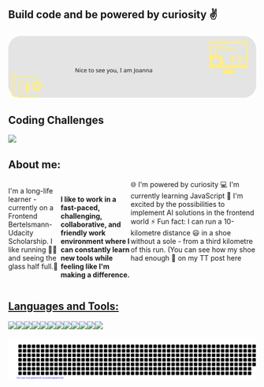 
## Build code and be powered by curiosity :v:

<img src="https://raw.githubusercontent.com/YoannaPo/YoannaPo/main/images/background_2.svg" alt="background with a two logos"/>

## Coding Challenges

<a href="https://www.codewars.com/users/YoannaPo" target="_blank"><img src="https://www.codewars.com/users/YoannaPo/badges/large" /></a>

## About me:
<div style="display: flex; flex-direction: row;" align=left >
 <p>I'm a long-life learner - currently on a Frontend Bertelsmann-Udacity Scholarship. I like running 🏃‍♀️ and seeing the glass half full.🥃 

<br><b>I like to work in a fast-paced, challenging, collaborative, and friendly work environment where I can constantly learn new tools while feeling like I'm making a difference.</b>
 </p>
 <div>
 🌐 I'm powered by curiosity
 💻 I'm currently learning JavaScript
 🌱 I'm excited by the possibilities to implement AI solutions in the frontend world
 ⚡ Fun fact: I can run a 10-kilometre distance 😃 in a shoe without a sole - from a third kilometre of this run. (You can see how my shoe had enough 🤣 on my TT       post here <a href="https://twitter.com/Joanna_Po_/status/1589392167520256001" target="_blank"> 
 </div>  
</div>

## Languages and Tools:

<div style="display: flex; flex-direction: row;" align=left >
 <a href="https://developer.mozilla.org/en-US/docs/Web/HTML" target="_blank">
  <img src="https://img.shields.io/static/v1?&style=flat&logo=HTML5&logoColor=black&labelColor=dfb317&label=&message=HTML&black&color=dfb317"/>
 </a>
 <a href="https://developer.mozilla.org/en-US/docs/Web/CSS" target="_blank">
  <img src="https://img.shields.io/static/v1?&style=flat&logo=CSS3&logoColor=black&labelColor=dfb317&label=&message=CSS&black&color=dfb317"/>
 </a>
 <a href="https://developer.mozilla.org/en-US/docs/Web/JavaScript" target="_blank">
  <img src="https://img.shields.io/static/v1?&style=flat&logo=javascript&logoColor=black&labelColor=dfb317&label=&message=JAVASCRIPT&black&color=dfb317"/>
 </a>
 <a href="https://developer.mozilla.org/en-US/docs/Glossary/Python" target="_blank">
   <img src="https://img.shields.io/static/v1?&style=flat&logo=python&logoColor=black&labelColor=dfb317&label=&message=PYTHON&black&color=dfb317"/>
 </a>
 <a href="https://tailwindcss.com/docs/installation" target="_blank">
  <img src="https://img.shields.io/static/v1?&style=flat&logo=tailwindcss&logoColor=black&labelColor=dfb317&label=&message=TAILWIND&black&color=dfb317"/>
 </a>
 <a href="https://getbootstrap.com" target="_blank">
  <img src="https://img.shields.io/static/v1?&style=flat&logo=bootstrap&logoColor=black&labelColor=dfb317&label=&message=BOOTSTRAP&black&color=dfb317"/>
 </a>
 <a href="https://developer.mozilla.org/en-US/docs/Web/Accessibility" target="_blank">
  <img src="https://img.shields.io/static/v1?&style=flat&logo=a11y&logoColor=black&labelColor=dfb317&label=&message=A11Y&black&color=dfb317"/>
 </a>
 <a href="https://nodejs.org/en/docs/" target="_blank">
  <img src="https://img.shields.io/static/v1?&style=flat&logo=nodedotjs&logoColor=black&labelColor=dfb317&label=&message=NODE&black&color=dfb317"/>
 </a>
 <a href="https://expressjs.com/" target="_blank">
   <img src="https://img.shields.io/static/v1?&style=flat&logo=express&logoColor=black&labelColor=dfb317&label=&message=EXPRESS&black&color=dfb317"/>
 </a>
 <a href="https://www.git-scm.com/doc" target="_blank">
  <img src="https://img.shields.io/static/v1?&style=flat&logo=git&logoColor=black&labelColor=dfb317&label=&message=GIT&black&color=dfb317"/>
 </a>
 <a href="https://www.figma.com/" target="_blank">
  <img src="https://img.shields.io/static/v1?&style=flat&logo=figma&logoColor=black&labelColor=dfb317&label=&message=FIGMA&black&color=dfb317"/>
 </a>
 <a href="https://helpx.adobe.com/uk/xd/help/adobe-xd-overview.html" target="_blank">
  <img src="https://img.shields.io/static/v1?&style=flat&logo=adobeXD&logoColor=black&labelColor=dfb317&label=&message=AdobeXD&black&color=dfb317"/>
 </a> 
</div>


![gitartwork](gitartwork.svg)
<!--
**YoannaPo/YoannaPo** is a ✨ _special_ ✨ repository because its `README.md` (this file) appears on your GitHub profile.

Here are some ideas to get you started:

- 🔭 I’m currently working on ...
- 🌱 I’m currently learning ...
- 👯 I’m looking to collaborate on ...
- 🤔 I’m looking for help with ...
- 💬 Ask me about ...
- 📫 How to reach me: ...
- 😄 Pronouns: ...
- ⚡ Fun fact: ...
-->
